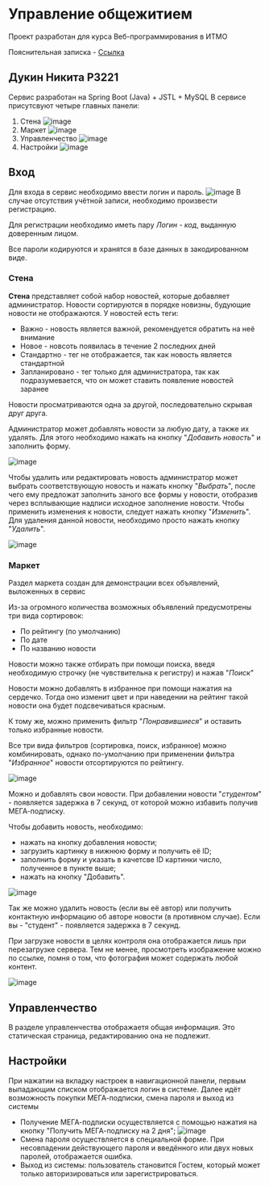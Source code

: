 # Управление общежитием

Проект разработан для курса Веб-программирования в ИТМО

Пояснительная записка - [Ссылка](https://drive.google.com/drive/folders/19vN_E7TtvkZ-RJKuRCO1equ_N3rLdOr3)

## Дукин Никита P3221

Сервис разработан на Spring Boot (Java) + JSTL + MySQL
В сервисе присутсвуют четыре главных панели:
1. Стена ![image](forReadMe/2021-01-19_03-05-56.png)
2. Маркет ![image](forReadMe/2021-01-19_03-12-08.png)
3. Управленчество ![image](forReadMe/2021-01-19_03-13-05.png)
4. Настройки ![image](forReadMe/2021-01-19_03-13-51.png)
## Вход
Для входа в сервис необходимо ввести логин и пароль.
![image](forReadMe/2021-01-19_03-14-39.png)
В случае отсутствия учётной записи, необходимо произвести регистрацию.

Для регистрации необходимо иметь пару *Логин - код*, выданную доверенным лицом.

Все пароли кодируются и хранятся в базе данных в закодированном виде.

### Стена
**Стена** представляет собой набор новостей, которые добавляет администратор.
Новости сортируются в порядке новизны, будующие новости не отображаются. У новостей есть теги:
- Важно - новость является важной, рекомендуется обратить на неё внимание
- Новое - новсоть появилась в течение 2 последних дней
- Стандартно - тег не отображается, так как новость является стандартной
- Запланировано - тег только для администратора, так как подразумевается, что он может ставить появление новостей заранее


Новости просматриваются одна за другой, последовательно скрывая друг друга.


Администратор может добавлять новости за любую дату, а также их удалять.
Для этого необходимо нажать на кнопку "*Добавить новость*" и заполнить форму.

![image](forReadMe/2021-01-19_03-15-27.png)

Чтобы удалить или редактировать новость администратор может выбрать соответствующую новость и нажать кнопку "*Выбрать*", после чего
ему предложат заполнить заного все формы у новости, отобразив через всплывающие надписи исходное заполнение новости. Чтобы применить изменения к новости, следует нажать кнопку "*Изменить*".
Для удаления данной новости, необходимо просто нажать кнопку "*Удалить*". 

![image](forReadMe/2021-01-19_03-16-15.png)

### Маркет
Раздел маркета создан для демонстрации всех объявлений, выложенных в сервис

Из-за огромного количества возможных объявлений предусмотрены три вида сортировок:
- По рейтингу (по умолчанию)
- По дате
- По названию новости

Новости можно также отбирать при помощи поиска, введя необходимую строчку (не чувствительна к регистру) и нажав "*Поиск*"

Новости можно добавлять в избранное при помощи нажатия на сердечко. Тогда оно изменит цвет и при наведении на рейтинг такой новости она будет подсвечиваться красным.

К тому же, можно применить фильтр "*Понравившиеся*" и оставить только избранные новости.

Все три вида фильтров (сортировка, поиск, избранное) можно комбинировать, однако по-умолчанию при применении фильтра "*Избранное*" новости отсортируются по рейтингу.

![image](forReadMe/2021-01-19_03-17-50.png)

Можно и добавлять свои новости. При добавлении новости "*студентом*" - появляется задержка в 7 секунд, от которой можно избавить получив МЕГА-подписку.

Чтобы добавить новость, необходимо:
- нажать на кнопку добавления новости;
- загрузить картинку в нижнюю форму и получить её ID;
- заполнить форму и указать в качетсве ID картинки число, полученное в пункте выше;
- нажать на кнопку "Добавить".

![image](forReadMe/2021-01-19_03-20-22.png)

Так же можно удалить новость (если вы её автор) или получить контактную информацию об авторе новости (в противном случае). Если вы - "студент" - появляется задержка в 7 секунд.

При загрузке новости в целях контроля она отображается лишь при перезагрузке сервера. Тем не менее, просмотреть изображение можно по ссылке, помня о том, что фотография может содержать любой контент. 

![image](forReadMe/2021-01-19_03-21-28.png)

## Управленчество
В разделе управленчества отображаетя общая информация. Это статическая страница, редактированию она не подлежит.

## Настройки

При нажатии на вкладку настроек в навигационной панели, первым выпадающим списком отображается логин в системе. Далее идёт возможность покупки МЕГА-подписки, смена пароля и выход из системы
- Получение МЕГА-подписки осуществляется с помощью нажатия на кнопку "Получить МЕГА-подписку на 2 дня";
  ![image](forReadMe/2021-01-19_03-22-25.png)
- Смена пароля осуществляется в специальной форме. При несовпадении действующего пароля и введённого или двух новых паролей, отображается ошибка.
- Выход из системы: пользователь становится Гостем, который может только авторизироваться или зарегистрироваться.
